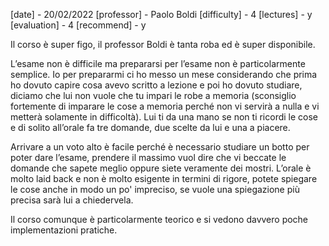 [date] - 20/02/2022
[professor] - Paolo Boldi
[difficulty] - 4
[lectures] - y
[evaluation] - 4
[recommend] - y

Il corso è super figo, il professor Boldi è tanta roba ed è super disponibile.

L’esame non è difficile ma prepararsi per l’esame non è particolarmente semplice.
Io per prepararmi ci ho messo un mese considerando che prima ho dovuto capire cosa avevo scritto a lezione e poi ho dovuto studiare, diciamo che lui non vuole che tu impari le robe a memoria (sconsiglio fortemente di imparare le cose a memoria perché non vi servirà a nulla e vi metterà solamente in difficoltà).
Lui ti da una mano se non ti ricordi le cose e di solito all’orale fa tre domande, due scelte da lui e una a piacere.

Arrivare a un voto alto è facile perché è necessario studiare un botto per poter dare l’esame, prendere il massimo vuol dire che vi beccate le domande che sapete meglio oppure siete veramente dei mostri.
L’orale è molto laid back e non è molto esigente in termini di rigore, potete spiegare le cose anche in modo un po' impreciso, se vuole una spiegazione più precisa sarà lui a chiedervela.

Il corso comunque è particolarmente teorico e si vedono davvero poche implementazioni pratiche.
